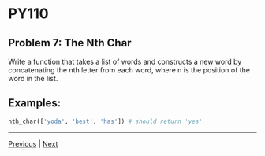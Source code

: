 # PY110
## Problem 7: The Nth Char

Write a function that takes a list of words and constructs a new word by
concatenating the nth letter from each word, where n is the position of the
word in the list.

## Examples:

```python
nth_char(['yoda', 'best', 'has']) # should return 'yes'
```

---

[Previous](06.md) | [Next](08.md)
